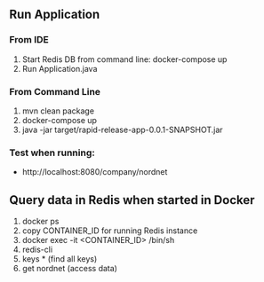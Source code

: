 ## Run Application 

### From IDE
1. Start Redis DB from command line: docker-compose up  
2. Run Application.java

### From Command Line
1. mvn clean package
2. docker-compose up
3. java -jar target/rapid-release-app-0.0.1-SNAPSHOT.jar

### Test when running:
- http://localhost:8080/company/nordnet

## Query data in Redis when started in Docker
1. docker ps
2. copy CONTAINER_ID for running Redis instance
3. docker exec -it <CONTAINER_ID> /bin/sh
4. redis-cli
5. keys * (find all keys)
6. get nordnet (access data)